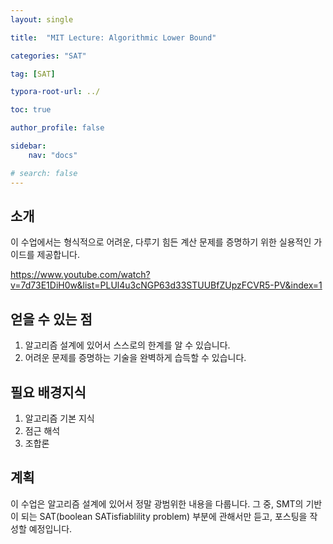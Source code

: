 ```yaml
---
layout: single

title:  "MIT Lecture: Algorithmic Lower Bound"

categories: "SAT"

tag: [SAT]

typora-root-url: ../

toc: true

author_profile: false

sidebar:
    nav: "docs"

# search: false
---
```




## 소개

이 수업에서는 형식적으로 어려운, 다루기 힘든 계산 문제를 증명하기 위한 실용적인 가이드를 제공합니다.

https://www.youtube.com/watch?v=7d73E1DiH0w&list=PLUl4u3cNGP63d33STUUBfZUpzFCVR5-PV&index=1



## 얻을 수 있는 점

1. 알고리즘 설계에 있어서 스스로의 한계를 알 수 있습니다.
2. 어려운 문제를 증명하는 기술을 완벽하게 습득할 수 있습니다.



## 필요 배경지식

1. 알고리즘 기본 지식
2. 점근 해석
3. 조합론



## 계획

이 수업은 알고리즘 설계에 있어서 정말 광범위한 내용을 다룹니다. 그 중, SMT의 기반이 되는 SAT(boolean SATisfiablility problem) 부분에 관해서만 듣고, 포스팅을 작성할 예정입니다.

